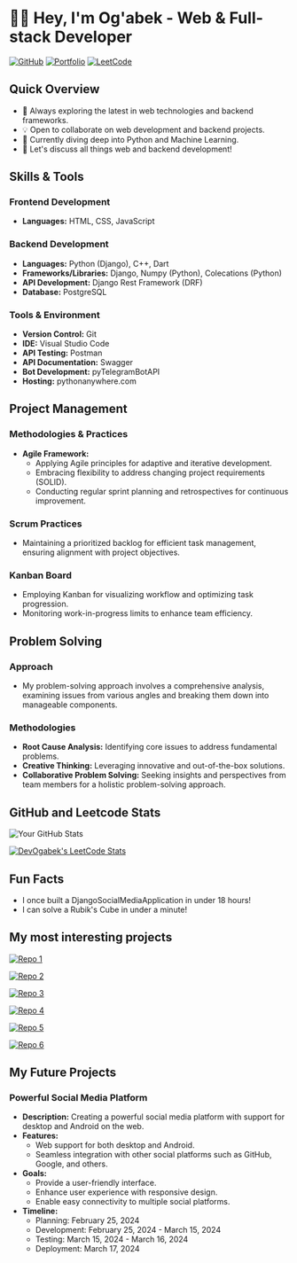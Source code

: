 # 👨‍💻 Hey, I'm Og'abek - Web & Full-stack Developer

[![GitHub](https://img.shields.io/badge/GitHub-Follow-black?style=flat-square&logo=github)](https://github.com/DevOgabek/)
[![Portfolio](https://img.shields.io/badge/Portfolio-Visit-brightgreen?style=flat-square)](https://github.com/DevOgabek)
[![LeetCode](https://img.shields.io/badge/LeetCode-Profile-orange?style=flat-square&logo=leetcode)](https://leetcode.com/DevOgabek/)

## Quick Overview
- 🌱 Always exploring the latest in web technologies and backend frameworks.
- 💡 Open to collaborate on web development and backend projects.
- 🤔 Currently diving deep into Python and Machine Learning.
- 💬 Let's discuss all things web and backend development!

## Skills & Tools

### Frontend Development
- **Languages:** HTML, CSS, JavaScript

### Backend Development
- **Languages:** Python (Django), C++, Dart
- **Frameworks/Libraries:** Django, Numpy (Python), Colecations (Python)
- **API Development:** Django Rest Framework (DRF)
- **Database:** PostgreSQL

### Tools & Environment
- **Version Control:** Git
- **IDE:** Visual Studio Code
- **API Testing:** Postman
- **API Documentation:** Swagger
- **Bot Development:** pyTelegramBotAPI
- **Hosting:** pythonanywhere.com

## Project Management

### Methodologies & Practices
- **Agile Framework:**
  - Applying Agile principles for adaptive and iterative development.
  - Embracing flexibility to address changing project requirements (SOLID).
  - Conducting regular sprint planning and retrospectives for continuous improvement.

### Scrum Practices
- Maintaining a prioritized backlog for efficient task management, ensuring alignment with project objectives.

### Kanban Board
- Employing Kanban for visualizing workflow and optimizing task progression.
- Monitoring work-in-progress limits to enhance team efficiency.

## Problem Solving

### Approach
- My problem-solving approach involves a comprehensive analysis, examining issues from various angles and breaking them down into manageable components.

### Methodologies
- **Root Cause Analysis:** Identifying core issues to address fundamental problems.
- **Creative Thinking:** Leveraging innovative and out-of-the-box solutions.
- **Collaborative Problem Solving:** Seeking insights and perspectives from team members for a holistic problem-solving approach.

## GitHub and Leetcode Stats
![Your GitHub Stats](https://github-readme-stats.vercel.app/api?username=DevOgabek&show_icons=true&theme=dark)

[![DevOgabek's LeetCode Stats](https://leetcode-stats.vercel.app/api?username=DevOgabek&theme=Dark)](https://leetcode.com/DevOgabek/)

## Fun Facts
- I once built a DjangoSocialMediaApplication in under 18 hours!
- I can solve a Rubik's Cube in under a minute!

## My most interesting projects

<a href="https://github.com/DevOgabek/DjangoSocialMediaApplication">![Repo 1](https://github-readme-stats.vercel.app/api/pin/?username=DevOgabek&repo=DjangoSocialMediaApplication&theme=dark)</a>

<a href="https://github.com/DevOgabek/DjangoBlogPlatform">![Repo 2](https://github-readme-stats.vercel.app/api/pin/?username=DevOgabek&repo=DjangoBlogPlatform&theme=dark)</a>

<a href="https://github.com/DevOgabek/LeetCodeReputationRank">![Repo 3](https://github-readme-stats.vercel.app/api/pin/?username=DevOgabek&repo=LeetCodeReputationRank&theme=dark)</a>

<a href="https://github.com/DevOgabek/WikibotTelegram">![Repo 4](https://github-readme-stats.vercel.app/api/pin/?username=DevOgabek&repo=WikibotTelegram&theme=dark)</a>

<a href="https://github.com/DevOgabek/TkinterCalculator">![Repo 5](https://github-readme-stats.vercel.app/api/pin/?username=DevOgabek&repo=TkinterCalculator&theme=dark)</a>

<a href="https://github.com/DevOgabek/LeetCodePythonSolutions">![Repo 6](https://github-readme-stats.vercel.app/api/pin/?username=DevOgabek&repo=LeetCodePythonSolutions&theme=dark)</a>

## My Future Projects

### Powerful Social Media Platform
- **Description:** Creating a powerful social media platform with support for desktop and Android on the web.
- **Features:**
  - Web support for both desktop and Android.
  - Seamless integration with other social platforms such as GitHub, Google, and others.
- **Goals:**
  - Provide a user-friendly interface.
  - Enhance user experience with responsive design.
  - Enable easy connectivity to multiple social platforms.
- **Timeline:**
  - Planning: February 25, 2024
  - Development: February 25, 2024 - March 15, 2024
  - Testing: March 15, 2024 - March 16, 2024
  - Deployment: March 17, 2024